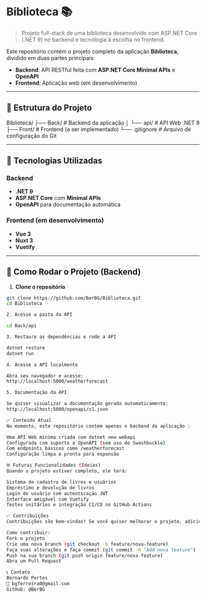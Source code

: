 # Biblioteca 📚

> Projeto full-stack de uma biblioteca desenvolvido com ASP.NET Core (.NET 9) no backend e tecnologia à escolha no frontend.

Este repositório contém o projeto completo da aplicação **Biblioteca**, dividido em duas partes principais:
- **Backend**: API RESTful feita com **ASP.NET Core Minimal APIs** e **OpenAPI**
- **Frontend**: Aplicação web (em desenvolvimento)

---

## 📁 Estrutura do Projeto

Biblioteca/
├── Back/ # Backend da aplicação
│ └── api/ # API Web .NET 9
├── Front/ # Frontend (a ser implementado)
└── .gitignore # Arquivo de configuração do Git


---

## 🔧 Tecnologias Utilizadas

### Backend
- **.NET 9**
- **ASP.NET Core** com **Minimal APIs**
- **OpenAPI** para documentação automática

### Frontend (em desenvolvimento)
- **Vue 3**
- **Nuxt 3**
- **Vuetify**

---

## 🚀 Como Rodar o Projeto (Backend)

1. **Clone o repositório**

```bash
git clone https://github.com/BerBG/Biblioteca.git 
cd Biblioteca

2. Acesse a pasta da API

cd Back/api

3. Restaure as dependências e rode a API

dotnet restore
dotnet run

4. Acesse a API localmente

Abra seu navegador e acesse:
http://localhost:5000/weatherforecast

5. Documentação da API

Se quiser visualizar a documentação gerada automaticamente:
http://localhost:5000/openapi/v1.json

✅ Conteúdo Atual
No momento, este repositório contém apenas o backend da aplicação :

Uma API Web mínima criada com dotnet new webapi
Configurada com suporte a OpenAPI (sem uso de Swashbuckle)
Com endpoints básicos como /weatherforecast
Configuração limpa e pronta para expansão

🌐 Futuras Funcionalidades (Ideias)
Quando o projeto estiver completo, ele terá:

Sistema de cadastro de livros e usuários
Empréstimo e devolução de livros
Login de usuário com autenticação JWT
Interface amigável com Vuetify
Testes unitários e integração CI/CD no GitHub Actions

✅ Contribuições
Contribuições são bem-vindas! Se você quiser melhorar o projeto, adicionar novas funcionalidades ou corrigir bugs, fique à vontade.

Como contribuir:
Fork o projeto
Crie uma nova branch (git checkout -b feature/nova-feature)
Faça suas alterações e faça commit (git commit -m "Add nova feature")
Push na sua branch (git push origin feature/nova-feature)
Abra um Pull Request

📞 Contato
Bernardo Portes
📧 bgferreira0@gmail.com
GitHub: @BerBG